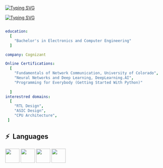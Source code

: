 [![Typing SVG](https://readme-typing-svg.demolab.com?font=Fira+Code&size=30&pause=1000&color=F71B3B&repeat=false&random=false&width=435&lines=Lalith+Kishore+Sridhar)](https://git.io/typing-svg)

[![Typing SVG](https://readme-typing-svg.demolab.com?font=Fira+Code&pause=1000&color=F71B3B&random=false&width=435&lines=Engineer)](https://git.io/typing-svg)

```yaml

education:
  [
    "Bachelor's in Electronics and Computer Engineering"
  ]

company: Cognizant

Online Certifications:
  [
    "Fundamentals of Network Communication, University of Colorado",
    "Neural Networks and Deep Learning, DeepLearning.AI",
    "Programming for Everybody (Getting Started With Python)"
    
  ]
interestred domains:
  [
    "RTL Design",
    "ASIC Design",
    "CPU Architecture",
 ]

```

<h2> ⚡ &nbsp;Languages </h2>
<p align="left">
<img src="https://icongr.am/devicon/java-original.svg?size=128&color=currentColor"  width="45" height="45"/>
<img src="https://cdn.jsdelivr.net/gh/devicons/devicon/icons/c/c-original.svg" width="45" height="45" />
<img src="https://cdn.jsdelivr.net/gh/devicons/devicon/icons/python/python-original.svg" width="45" height="45"/>    
<img src="https://cdn.jsdelivr.net/gh/devicons/devicon/icons/mysql/mysql-original-wordmark.svg" width="45" height="45" />       
</p>


<!--
**Lalith2201** is a ✨ _special_ ✨ repository because its `README.md` (this file) appears on your GitHub profile.

Here are some ideas to get you started:

- 🔭 I’m currently working on ...
- 🌱 I’m currently learning ...
- 👯 I’m looking to collaborate on ...
- 🤔 I’m looking for help with ...
- 💬 Ask me about ...
- 📫 How to reach me: ...
- 😄 Pronouns: ...
- ⚡ Fun fact: ...
-->
